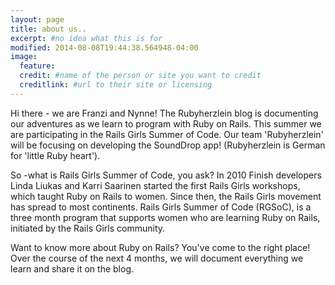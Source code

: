 ```yaml
---
layout: page
title: about us.. 
excerpt: #no idea what this is for
modified: 2014-08-08T19:44:38.564948-04:00
image:
  feature:
  credit: #name of the person or site you want to credit
  creditlink: #url to their site or licensing
---
```


Hi there - we are Franzi and Nynne! The Rubyherzlein blog is documenting our adventures as we learn to program with Ruby on Rails. This summer we are participating in the Rails Girls Summer of Code. Our team 'Rubyherzlein' will be focusing on developing the SoundDrop app! (Rubyherzlein is German for 'little Ruby heart').

So -what is Rails Girls Summer of Code, you ask? In 2010 Finish developers Linda Liukas and Karri Saarinen  started the first Rails Girls workshops, which taught Ruby on Rails to women. Since then, the Rails Girls movement has spread to most continents. Rails Girls Summer of Code (RGSoC), is a three month program that supports women who are learning Ruby on Rails, initiated by the Rails Girls community. 

Want to know more about Ruby on Rails? You've come to the right place! Over the course of the next 4 months, we will document everything we learn and share it on the blog. 